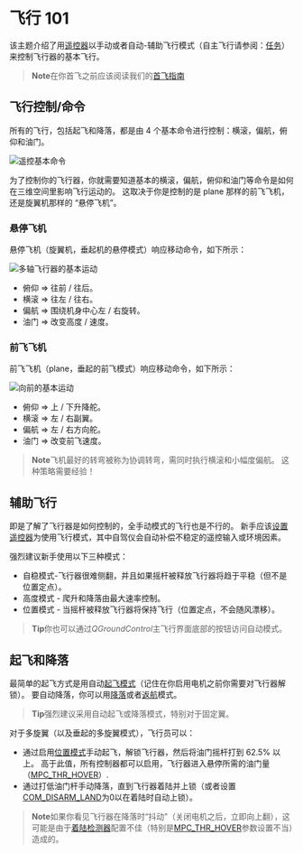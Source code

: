 # 飞行 101

该主题介绍了用[遥控器](../getting_started/rc_transmitter_receiver.md)以手动或者自动-辅助飞行模式（自主飞行请参阅：[任务](../flying/missions.md)）来控制飞行器的基本飞行。

> **Note**在你首飞之前应该阅读我们的[首飞指南](../flying/first_flight_guidelines.md)

## 飞行控制/命令

所有的飞行，包括起飞和降落，都是由 4 个基本命令进行控制：横滚，偏航，俯仰和油门。

![遥控基本命令](../../images/rc_basic_commands.png)

为了控制你的飞行器，你就需要知道基本的横滚，偏航，俯仰和油门等命令是如何在三维空间里影响飞行运动的。 这取决于你是控制的是 plane 那样的前飞飞机，还是旋翼机那样的 “悬停飞机”。

### 悬停飞机

悬停飞机（旋翼机，垂起机的悬停模式）响应移动命令，如下所示：

![多轴飞行器的基本运动](../../images/basic_movements_multicopter.png)

* 俯仰 => 往前 / 往后。
* 横滚 => 往左 / 往右。
* 偏航 => 围绕机身中心左 / 右旋转。
* 油门 => 改变高度 / 速度。

### 前飞飞机

前飞飞机（plane，垂起的前飞模式）响应移动命令，如下所示：

![向前的基本运动](../../images/basic_movements_forward.png)

* 俯仰 => 上 / 下升降舵。
* 横滚 => 左 / 右副翼。
* 偏航 => 左 / 右方向舵。
* 油门 => 改变前飞速度。

> **Note**飞机最好的转弯被称为协调转弯，需同时执行横滚和小幅度偏航。 这种策略需要经验！

## 辅助飞行

即是了解了飞行器是如何控制的，全手动模式的飞行也是不行的。 新手应该[设置遥控器](../config/flight_mode.md)为使用飞行模式，其中自驾仪会自动补偿不稳定的遥控输入或环境因素。

强烈建议新手使用以下三种模式：

* 自稳模式-飞行器很难侧翻，并且如果摇杆被释放飞行器将趋于平稳（但不是位置定点）。
* 高度模式 - 爬升和降落由最大速率控制。
* 位置模式 - 当摇杆被释放飞行器将保持飞行（位置定点，不会随风漂移）。

> **Tip**你也可以通过*QGroundControl*主飞行界面底部的按钮访问自动模式。

## 起飞和降落

最简单的起飞方式是用自动[起飞模式](../flight_modes/takeoff.md)（记住在你启用电机之前你需要对飞行器解锁）。 要自动降落，你可以用[降落](../flight_modes/land.md)或者[返航](../flight_modes/return.md)模式。

> **Tip**强烈建议采用自动起飞或降落模式，特别对于固定翼。

对于多旋翼（以及垂起的多旋翼模式），飞行员可以：

* 通过启用[位置模式](../flight_modes/README.md#assisted-modes)手动起飞，解锁飞行器，然后将油门摇杆打到 62.5% 以上。 高于此值，所有控制器都可以启用，飞行器进入悬停所需的油门量（[MPC_THR_HOVER](../advanced_config/parameter_reference.md#MPC_THR_HOVER)）.
* 通过打低油门杆手动降落，直到飞行器着陆并上锁（或者设置[COM_DISARM_LAND](../advanced_config/parameter_reference.md#COM_DISARM_LAND)为0以在着陆时自动上锁）。

> **Note**如果你看见飞行器在降落时“抖动”（关闭电机之后，立即向上翻），这可能是由于[着陆检测器](../advanced_config/land_detector.md)配置不佳（特别是[MPC_THR_HOVER](../advanced_config/parameter_reference.md#MPC_THR_HOVER)参数设置不当）造成的。